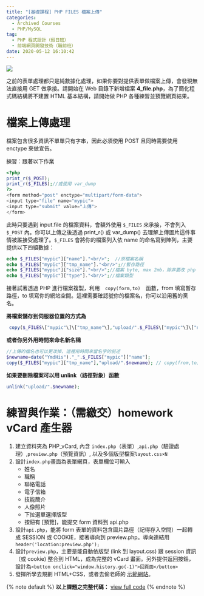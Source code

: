 ```yaml
---
title: "[基礎課程] PHP FILES 檔案上傳"
categories:
  - Archived Courses
  - PHP/MySQL
tag:
  - PHP 程式設計（假日班）
  - 前端網頁開發技術（職前班）
date: 2020-05-12 16:10:42
---
```

![](assets/images/banner/php.png)

之前的表單處理都只是純數據化處理，如果你要對提供表單做檔案上傳，會發現無法直接用 GET 做承接。請開始在 Web 目錄下新增檔案 **4_file.php**，為了簡化程式碼結構將不建置 HTML 基本結構，請開始做 PHP 各種練習並預覽網頁結果。

<!-- more -->

# 檔案上傳處理
檔案包含很多資訊不單單只有字串，因此必須使用 POST 且同時需要使用 enctype 來做宣告。

練習：跟著以下作業
```php
<?php
print_r($_POST);
print_r($_FILES);//或使用 var_dump
?>
<form method="post" enctype="multipart/form-data">
<input type="file" name="mypic">
<input type="submit" value="上傳">
</form>
```

此時只要遇到 input.file 的檔案資料，會額外使用 `$_FILES` 來承接，不會列入 `$_POST` 內。你可以上傳之後透過 print_r() 或 var_dump() 去理解上傳圖片這件事情被誰接受處理了。`$_FILES` 會將你的檔案列入依 name 的命名寫到陣列，主要提供以下四組數據：
```php
echo $_FILES["mypic"]["name"]."<br/>";	//原檔案名稱
echo $_FILES["mypic"]["tmp_name"]."<br/>";//暫存路徑
echo $_FILES["mypic"]["size"]."<br/>";//檔案 byte, max 2mb，除非要改 php 上傳限制
echo $_FILES["mypic"]["type"]."<br/>";//檔案類型
```

接著試著透過 PHP 進行檔案複製，利用　`copy(form,to)`　函數，from 填寫暫存路徑，to 填寫你的網站空間。這裡需要確認號你的檔案名，你可以沿用舊的黨名。

**將檔案儲存到伺服器位置的方式為**
```php
 copy($_FILES\["mypic"\]\["tmp_name"\],"upload/".$_FILES\["mypic"\]\["name"\]); // copy(from,to)
```

**或者你另外用時間來命名新名稱**
```php
//上傳的檔名也可以更改掉，這裡用時間來當名字的前述
$newname=date("YmdHis")."_".$_FILES["mypic"]["name"];
copy($_FILES["mypic"]["tmp_name"],"upload/".$newname); // copy(from,to)
```

**如果要刪除檔案可以用 unlink（路徑對象）函數**
```php
unlink("upload/".$newname);
```

# 練習與作業：（需繳交）homework vCard 產生器
1. 建立資料夾為 PHP_vCard, 內含 `index.php`（表單）,`api.php`（驗證處理）,`preview.php`（預覽資訊）, 以及多個版型檔案`layout.css×N`
2. 設計`index.php`畫面為表單網頁，表單欄位可輸入
   - 姓名
   - 職稱
   - 聯絡電話
   - 電子信箱
   - 技能簡介
   - 人像照片
   - 下拉選單選擇版型
   - 按鈕有 [預覽]，能提交 form 資料到 api.php
3. 設計`api.php`，能將 form 表單的資料包含圖片路徑（記得存入空間）一起轉成 SESSION 或 COOKIE，接著導向到 preview.php。導向連結用`header('location:preview.php');`
4. 設計`preview.php`，主要是能自動依版型 (link 到 layout.css) 跟 session 資訊（或 cookie) 整合到 HTML，成為完整的 vCard 畫面。另外提供返回按鈕，設計為`<button onclick="window.history.go(-1)">回頁面</button>`
5. 發揮所學去規劃 HTML+CSS，或者去偷老師的 [示範網站](https://phpdemo.lokiwebs.com/ch6_hw/)。

{% note default %}
**以上課題之完整代碼：** [view full code](https://gist.github.com/summer10920/d271a5797f3091a75f933f0d88ec6424)
{% endnote %}